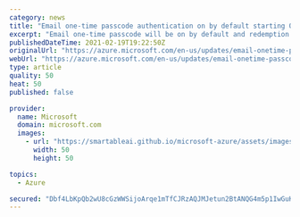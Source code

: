 ```yaml
---
category: news
title: "Email one-time passcode authentication on by default starting October 2021"
excerpt: "Email one-time passcode will be on by default and redemption using unmanaged Azure Active Directory accounts will no longer be allowed starting October 31, 2021 and not March 31, 2021."
publishedDateTime: 2021-02-19T19:22:50Z
originalUrl: "https://azure.microsoft.com/en-us/updates/email-onetime-passcode-authentication-on-by-default-starting-october-2021/"
webUrl: "https://azure.microsoft.com/en-us/updates/email-onetime-passcode-authentication-on-by-default-starting-october-2021/"
type: article
quality: 50
heat: 50
published: false

provider:
  name: Microsoft
  domain: microsoft.com
  images:
    - url: "https://smartableai.github.io/microsoft-azure/assets/images/organizations/microsoft.com-50x50.jpg"
      width: 50
      height: 50

topics:
  - Azure

secured: "Dbf4LbKpQb2wU8cGzWWSijoArqe1mTfCJRzAQJMJetun2BtANQG4m5p1IwGuKHDhNAG6hP7ytY2cPq6fSWoNkbRAOiewdNfrczcXR5nEIQKxfKPhpImvAgrh9qxM9q3ztl4SfU0ErLUCtRYuo4NPh8QF2beYaXB7A48EOF6X+4RBKNvkSdvKHvpLLzxvcQ9rcYLFAdC7ZWFEZZ6rzQ98aaRc7QdML477iPPDhDjHxHNZDvwtCPb6B5Ccvl4gtA+ZT6P1Ly+oBAzOQ6PT8JHl8GyAhMo7J5xDEzOn4rCDO34wuvCD+2sI2piFS+BpxxRBaAFt27CSLgg0EDL63yR3J0WfwsP6o9UH5qQMVFAxj+I=;pp7ztX1HXOHshQ9QWhzxoQ=="
---
```



